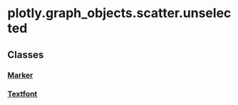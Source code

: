 # plotly.graph_objects.scatter.unselected

## Classes

### [Marker](Marker.md)

### [Textfont](Textfont.md)



